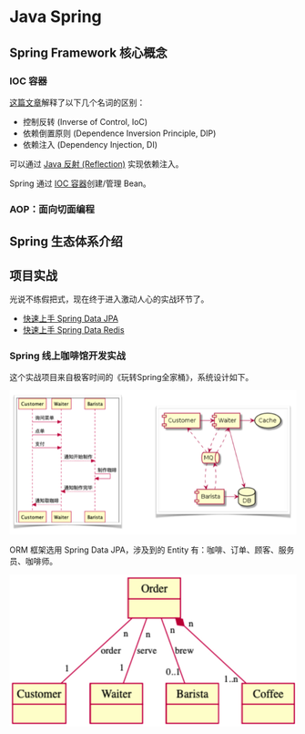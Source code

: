 # Java Spring
## Spring Framework 核心概念
### IOC 容器
[这篇文章](https://www.tutorialsteacher.com/ioc/introduction)解释了以下几个名词的区别：
- 控制反转 (Inverse of Control, IoC)
- 依赖倒置原则 (Dependence Inversion Principle, DIP)
- 依赖注入 (Dependency Injection, DI)

可以通过 [Java 反射 (Reflection)](/pages/java-reflection/) 实现依赖注入。

Spring 通过 [IOC 容器](/pages/spring-ioc-container/)创建/管理 Bean。

### AOP：面向切面编程

## Spring 生态体系介绍

## 项目实战
光说不练假把式，现在终于进入激动人心的实战环节了。

- [快速上手 Spring Data JPA](/pages/java-tutorial-spring-data-jpa)
- [快速上手 Spring Data Redis](/pages/java-tutorial-spring-data-redis)

### Spring 线上咖啡馆开发实战
这个实战项目来自极客时间的《玩转Spring全家桶》，系统设计如下。

![系统设计图](./img/system-design.png)

ORM 框架选用 Spring Data JPA，涉及到的 Entity 有：咖啡、订单、顾客、服务员、咖啡师。

![](./img/entities.jpg)
